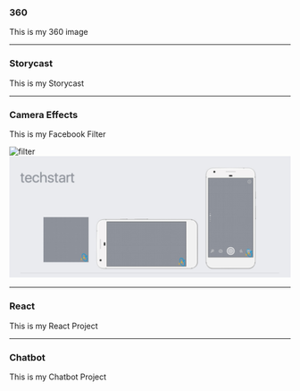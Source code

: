 ### 360

This is my 360 image

<script src="//vizor.io/scripts/embed.js" data-vizorurl="//vizor.io/embed/gitbritt/360-world-copy" ></script>

***

### Storycast

This is my Storycast

<script src="//vizor.io/scripts/embed.js" data-vizorurl="//vizor.io/embed/techstart/vizor_lesson_scale_escape" ></script>

***


### Camera Effects

This is my Facebook Filter

![filter](https://github.com/fbgitbritt/images/blob/master/techstart%20filter.jpg ) 
![Alt text](images/techstartFilter.jpg?raw=true "Optional Title")


***

### React

This is my React Project

***

### Chatbot

This is my Chatbot Project
